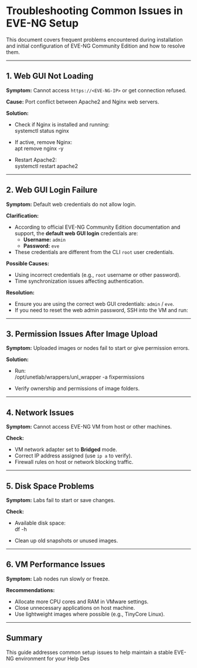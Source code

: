 # Troubleshooting Common Issues in EVE-NG Setup

This document covers frequent problems encountered during installation and initial configuration of EVE-NG Community Edition and how to resolve them.

---

## 1. Web GUI Not Loading

**Symptom:** Cannot access `https://<EVE-NG-IP>` or get connection refused.

**Cause:** Port conflict between Apache2 and Nginx web servers.

**Solution:**  
- Check if Nginx is installed and running:  
systemctl status nginx

- If active, remove Nginx:  
apt remove nginx -y

- Restart Apache2:  
systemctl restart apache2

---

## 2. Web GUI Login Failure

**Symptom:** Default web credentials do not allow login.

**Clarification:**  
- According to official EVE-NG Community Edition documentation and support, the **default web GUI login** credentials are:  
  - **Username:** `admin`  
  - **Password:** `eve`  
- These credentials are different from the CLI `root` user credentials.

**Possible Causes:**  
- Using incorrect credentials (e.g., `root` username or other password).  
- Time synchronization issues affecting authentication.

**Resolution:**  
- Ensure you are using the correct web GUI credentials: `admin` / `eve`.  
- If you need to reset the web admin password, SSH into the VM and run:  

---

## 3. Permission Issues After Image Upload

**Symptom:** Uploaded images or nodes fail to start or give permission errors.

**Solution:**  
- Run:  
/opt/unetlab/wrappers/unl_wrapper -a fixpermissions


- Verify ownership and permissions of image folders.

---

## 4. Network Issues

**Symptom:** Cannot access EVE-NG VM from host or other machines.

**Check:**  
- VM network adapter set to **Bridged** mode.  
- Correct IP address assigned (use `ip a` to verify).  
- Firewall rules on host or network blocking traffic.

---

## 5. Disk Space Problems

**Symptom:** Labs fail to start or save changes.

**Check:**  
- Available disk space:  
df -h


- Clean up old snapshots or unused images.

---

## 6. VM Performance Issues

**Symptom:** Lab nodes run slowly or freeze.

**Recommendations:**  
- Allocate more CPU cores and RAM in VMware settings.  
- Close unnecessary applications on host machine.  
- Use lightweight images where possible (e.g., TinyCore Linux).

---

## Summary

This guide addresses common setup issues to help maintain a stable EVE-NG environment for your Help Des
